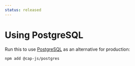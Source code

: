 ```yaml
---
status: released
---
```


# Using PostgreSQL

Run this to use [PostgreSQL](https://www.postgresql.org/) as an alternative for production:

```sh
npm add @cap-js/postgres
```
